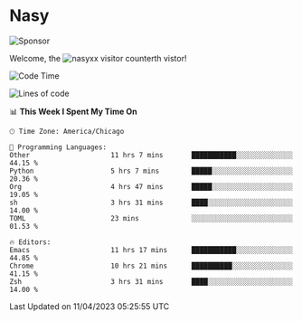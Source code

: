 # Nasy

<!--
<p align="center">
<img height="200" src="https://github-readme-stats.vercel.app/api?username=nasyxx&count_private=true&show_icons=true&theme=dracula&include_all_commits=true"/>
<img height="200" src="https://github-readme-stats.vercel.app/api/top-langs/?username=nasyxx&theme=dracula&hide=html,jupyter+notebook&count_private=true&show_icons=true"/>
</p>

  
----------------
-->

![Sponsor](https://img.shields.io/static/v1.svg?label=Sponsor&message=%E2%9D%A4&logo=GitHub&style=flat&color=pink)
 
Welcome, the ![nasyxx visitor counter](https://count.getloli.com/get/@nasyxx?theme=rule34)th vistor!
 
<!--START_SECTION:waka-->
![Code Time](http://img.shields.io/badge/Code%20Time-3%2C367%20hrs%2053%20mins-blue)

![Lines of code](https://img.shields.io/badge/From%20Hello%20World%20I%27ve%20Written-6.2%20million%20lines%20of%20code-blue)

📊 **This Week I Spent My Time On** 

```text
🕑︎ Time Zone: America/Chicago

💬 Programming Languages: 
Other                    11 hrs 7 mins       ███████████░░░░░░░░░░░░░░   44.15 % 
Python                   5 hrs 7 mins        █████░░░░░░░░░░░░░░░░░░░░   20.36 % 
Org                      4 hrs 47 mins       █████░░░░░░░░░░░░░░░░░░░░   19.05 % 
sh                       3 hrs 31 mins       ████░░░░░░░░░░░░░░░░░░░░░   14.00 % 
TOML                     23 mins             ░░░░░░░░░░░░░░░░░░░░░░░░░   01.53 % 

🔥 Editors: 
Emacs                    11 hrs 17 mins      ███████████░░░░░░░░░░░░░░   44.85 % 
Chrome                   10 hrs 21 mins      ██████████░░░░░░░░░░░░░░░   41.15 % 
Zsh                      3 hrs 31 mins       ████░░░░░░░░░░░░░░░░░░░░░   14.00 % 
```


 Last Updated on 11/04/2023 05:25:55 UTC
<!--END_SECTION:waka-->

<!-- ![visitors](https://visitor-badge.laobi.icu/badge?page_id=nasyxx.nasyxx) -->
